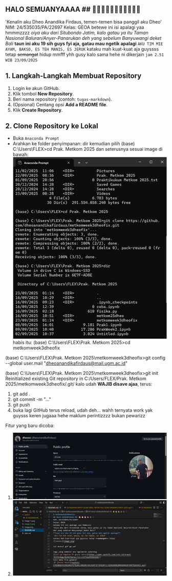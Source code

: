 ## HALO SEMUANYAAAA ## 👋👋🏻👋🏼👋🏽👋🏾👋🏿
'Kenalin aku Dheo Anandika Firdaus, temen-temen bisa panggil aku Dheo'
NIM: 24/535035/PA/22697
Kelas: GEOA
betewe ini isi apalagi yaa hmmmzzzz 
*oiya aku dari Situbondo Jatim, kalo gatau ya itu Taman Nasional Baluran/Anyer-Panarukan deh yang sebelum Banyuwangi deket Bali*
**taun ini aku 19 sih guys fyi aja, gatau mau ngetik apalagi**
`AKU TIM MIE AYAM, BAKSO, ES TEH MANIS, ES JERUK`
kataku mah kuat-kuat aja guyssss tetap ~~semangat~~ hidup
mmfff yhh gusy kalo sama hehe ni dikerjain `jam 2.51 WIB 23/09/2025`

## **1. Langkah-Langkah Membuat Repository** ##
1. Login ke akun GitHub.
2. Klik tombol **New Repository**.
3. Beri nama repository (contoh: `tugas-markdown`).
4. (Opsional) Centang opsi **Add a README file**.
5. Klik **Create Repository**.

## 2. Clone Repository ke Lokal
- Buka `Anaconda Prompt`
- Arahkan ke folder penyimpanan:
  dir kemudian pilih
  (base) C:\Users\FLEX>cd Prak. Metkom 2025
dan seterusnya sesuai image di bawah:
![kayak gini](image-1.png)
habis itu:
(base) C:\Users\FLEX\Prak. Metkom 2025>cd metkomweek3dheofix

(base) C:\Users\FLEX\Prak. Metkom 2025\metkomweek3dheofix>git config --global user.mail "dheoanandikafirdaus@mail.ugm.ac.id"

(base) C:\Users\FLEX\Prak. Metkom 2025\metkomweek3dheofix>git init
Reinitialized existing Git repository in C:/Users/FLEX/Prak. Metkom 2025/metkomweek3dheofix/.git/
kalo udah **WAJIB disave ajaa**, terus:
1. git add .
2. git commit -m "..."
3. git push
4. buka lagi GitHub terus reload, udah deh...
wahh ternyata work yak guysss keren jugaaa hehe maklum perintizzzz bukan pewarizz

Fitur yang baru dicoba:
1. ![update profile](image-2.png)
2. ![coba teks unik, add musik, add image](image-3.png)